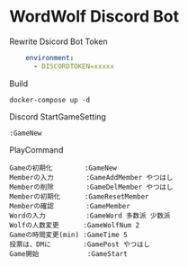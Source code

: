 # WordWolf Discord Bot

Rewrite Dsicord Bot Token

```docker-compose.yml
    environment:
      - DISCORDTOKEN=xxxxx
```

Build
```
docker-compose up -d
```

Discord StartGameSetting
```
:GameNew
```

PlayCommand
```
Gameの初期化        :GameNew
Memberの入力        :GameAddMember やつはし
Memberの削除        :GameDelMember やつはし
Memberの初期化      :GameResetMember
Memberの確認        :GameMember
Wordの入力          :GameWord 多数派 少数派
Wolfの人数変更      :GameWolfNum 2
Gameの時間変更(min) :GameTime 5
投票は、DMに        :GamePost やつはし
Game開始            :GameStart
```
